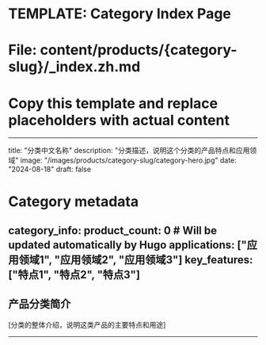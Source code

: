 # TEMPLATE: Category Index Page
# File: content/products/{category-slug}/_index.zh.md
# Copy this template and replace placeholders with actual content

---
title: "分类中文名称"
description: "分类描述，说明这个分类的产品特点和应用领域"
image: "/images/products/category-slug/category-hero.jpg"
date: "2024-08-18"
draft: false

# Category metadata
category_info:
  product_count: 0  # Will be updated automatically by Hugo
  applications: ["应用领域1", "应用领域2", "应用领域3"]
  key_features: ["特点1", "特点2", "特点3"]
---

<!-- 
CONTENT STRUCTURE TEMPLATE
Copy the sections you need and customize the content
-->

## 产品分类简介

[分类的整体介绍，说明这类产品的主要特点和用途]

<!-- 
MARKDOWN FORMATTING EXAMPLES (uncomment and use as needed):

### 技术特点
- **特点1**: 详细说明
- **特点2**: 详细说明  
- **特点3**: 详细说明

### 主要应用
1. **汽车工业**: 具体应用场景
2. **工业设备**: 具体应用场景
3. **其他领域**: 具体应用场景

### 产品优势
{{< badge "高质量" >}} {{< badge "定制化" >}} {{< badge "快速交付" >}}

#### 性能参数表格示例:
| 参数 | 规格 | 备注 |
|------|------|------|
| 材质 | 天然橡胶 | 可定制 |
| 硬度 | Shore A 60-80 | 可调节 |
| 温度范围 | -40°C 至 +80°C | 工作环境 |

#### 应用行业列表:
- 汽车制造业
- 轨道交通  
- 工业设备
- 电力行业
- 建筑工程

#### 技术规格:
**基本规格:**
- 尺寸: 可按客户要求定制
- 颜色: 黑色为主，可定制其他颜色  
- 包装: 标准包装或定制包装

**性能指标:**
- 拉伸强度: ≥15MPa
- 撕裂强度: ≥35KN/m
- 压缩永久变形: ≤25%

#### 服务支持:
> **专业服务**: 我们提供从产品设计到售后服务的全程支持
> 
> - 技术咨询和方案设计
> - 样品制作和测试
> - 批量生产和质量控制
> - 售后服务和技术支持

#### 联系方式:
📞 **咨询热线**: 13311782810  
👨‍💼 **联系人**: 毛经理  
📧 **邮箱**: [填写邮箱地址]  

{{< cta-button "立即咨询" "/contact/" >}}

-->

---

<!-- Hugo will automatically list products in this category below -->